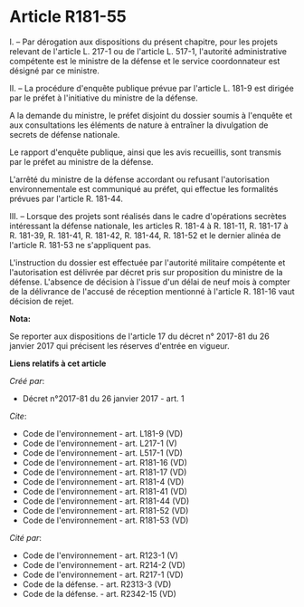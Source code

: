 # Article R181-55

I. – Par dérogation aux dispositions du présent chapitre, pour les projets relevant de l'article L. 217-1 ou de l'article L.
517-1, l'autorité administrative compétente est le ministre de la défense et le service coordonnateur est désigné par ce
ministre.

II. – La procédure d'enquête publique prévue par l'article L. 181-9 est dirigée par le préfet à l'initiative du ministre de
la défense.

A la demande du ministre, le préfet disjoint du dossier soumis à l'enquête et aux consultations les éléments de nature à
entraîner la divulgation de secrets de défense nationale.

Le rapport d'enquête publique, ainsi que les avis recueillis, sont transmis par le préfet au ministre de la défense.

L'arrêté du ministre de la défense accordant ou refusant l'autorisation environnementale est communiqué au préfet, qui
effectue les formalités prévues par l'article R. 181-44.

III. – Lorsque des projets sont réalisés dans le cadre d'opérations secrètes intéressant la défense nationale, les articles
R. 181-4 à R. 181-11, R. 181-17 à R. 181-39, R. 181-41, R. 181-42, R. 181-44, R. 181-52 et le dernier alinéa de l'article R.
181-53 ne s'appliquent pas.

L'instruction du dossier est effectuée par l'autorité militaire compétente et l'autorisation est délivrée par décret pris sur
proposition du ministre de la défense. L'absence de décision à l'issue d'un délai de neuf mois à compter de la délivrance de
l'accusé de réception mentionné à l'article R. 181-16 vaut décision de rejet.

**Nota:**

Se reporter aux dispositions de l'article 17 du décret n° 2017-81 du 26 janvier 2017 qui précisent les réserves d'entrée en
vigueur.

**Liens relatifs à cet article**

_Créé par_:

  - Décret n°2017-81 du 26 janvier 2017 - art. 1

_Cite_:

  - Code de l'environnement - art. L181-9 (VD)
  - Code de l'environnement - art. L217-1 (V)
  - Code de l'environnement - art. L517-1 (VD)
  - Code de l'environnement - art. R181-16 (VD)
  - Code de l'environnement - art. R181-17 (VD)
  - Code de l'environnement - art. R181-4 (VD)
  - Code de l'environnement - art. R181-41 (VD)
  - Code de l'environnement - art. R181-44 (VD)
  - Code de l'environnement - art. R181-52 (VD)
  - Code de l'environnement - art. R181-53 (VD)

_Cité par_:

  - Code de l'environnement - art. R123-1 (V)
  - Code de l'environnement - art. R214-2 (VD)
  - Code de l'environnement - art. R217-1 (VD)
  - Code de la défense. - art. R2313-3 (VD)
  - Code de la défense. - art. R2342-15 (VD)
